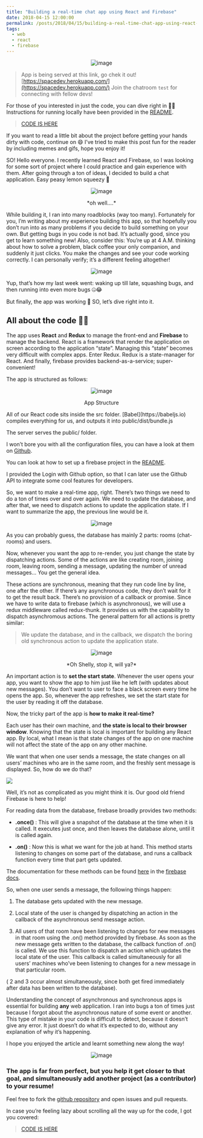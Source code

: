 ```yaml
---
title: "Building a real-time chat app using React and Firebase"
date: 2018-04-15 12:00:00
permalink: /posts/2018/04/15/building-a-real-time-chat-app-using-react-and-firebase
tags: 
  - web
  - react
  - firebase
---
```

<p align="center"><img src="/images/2018-04-15-building-a-real-time-chat-app-using-react-and-firebase/01.png" alt="image"></p>

> App is being served at this link, go chek it out!
> [https://spacedev.herokuapp.com/](https://spacedev.herokuapp.com/)
> Join the chatroom `test` for connecting with fellow devs!

For those of you interested in just the code, you can dive right in 🏊‍♂️
Instructions for running locally have been provided in the [README](https://github.com/sar-gupta/space/blob/master/README.md).

> [CODE IS HERE](https://github.com/sar-gupta/space)

If you want to read a little bit about the project before getting your hands dirty with code, continue on 😄 I’ve tried to make this post fun for the reader by including memes and gifs, hope you enjoy it!

SO! Hello everyone. I recently learned React and Firebase, so I was looking for some sort of project where I could practice and gain experience with them. After going through a ton of ideas, I decided to build a chat application. Easy peasy lemon squeezy 🍋

<!-- ![oh well….](/img/2018-04-15-building-a-real-time-chat-app-using-react-and-firebase/02.jpeg) -->
<p align="center"><img src="/images/2018-04-15-building-a-real-time-chat-app-using-react-and-firebase/02.jpeg" alt="image"></p>
<p align="center">
*oh well….*
</p>
While building it, I ran into many roadblocks (way too many). Fortunately for you, I’m writing about my experience building this app, so that hopefully you don’t run into as many problems if you decide to build something on your own. But getting bugs in you code is not bad. It’s actually good, since you get to learn something new! Also, consider this: You’re up at 4 A.M. thinking about how to solve a problem, black coffee your only companion, and suddenly it just clicks. You make the changes and see your code working correctly. I can personally verify; it’s a different feeling altogether!

<!-- ![](/img/2018-04-15-building-a-real-time-chat-app-using-react-and-firebase/03.gif) -->
<p align="center"><img src="/images/2018-04-15-building-a-real-time-chat-app-using-react-and-firebase/03.gif" alt="image"></p>

Yup, that’s how my last week went: waking up till late, squashing bugs, and then running into even more bugs 🤐😂

But finally, the app was working 🎉 SO, let’s dive right into it.

## All about the code 👨‍💻

The app uses **React** and **Redux** to manage the front-end and **Firebase** to manage the backend. React is a framework that render the application on screen according to the application “state”. Managing this “state” becomes very difficult with complex apps. Enter Redux. Redux is a state-manager for React. And finally, firebase provides backend-as-a-service; super-convenient!

The app is structured as follows:

<!-- ![App Structure](/img/2018-04-15-building-a-real-time-chat-app-using-react-and-firebase/04.jpeg) -->
<p align="center"><img src="/images/2018-04-15-building-a-real-time-chat-app-using-react-and-firebase/04.jpeg" alt="image"></p>
<p align="center">
App Structure
</p>
All of our React code sits inside the src folder. [Babel](https://babeljs.io) compiles everything for us, and outputs it into public/dist/bundle.js

The server serves the public/ folder.

I won’t bore you with all the configuration files, you can have a look at them on [Github](https://github.com/sar-gupta/space).

You can look at how to set up a firebase project in the [README](https://github.com/sar-gupta/space/blob/master/README.md).

I provided the Login with Github option, so that I can later use the Github API to integrate some cool features for developers.

So, we want to make a real-time app, right. There’s two things we need to do a ton of times over and over again. We need to update the database, and after that, we need to dispatch actions to update the application state. If I want to summarize the app, the previous line would be it.

<!-- ![](/img/2018-04-15-building-a-real-time-chat-app-using-react-and-firebase/05.gif) -->
<p align="center"><img src="/images/2018-04-15-building-a-real-time-chat-app-using-react-and-firebase/05.gif" alt="image"></p>

As you can probably guess, the database has mainly 2 parts: rooms (chat-rooms) and users.

Now, whenever you want the app to re-render, you just change the state by dispatching actions. Some of the actions are like creating room, joining room, leaving room, sending a message, updating the number of unread messages… You get the general idea.

These actions are synchronous, meaning that they run code line by line, one after the other. If there’s any asynchronous code, they don’t wait for it to get the result back. There’s no provision of a callback or promise. Since we have to write data to firebase (which is asynchronous), we will use a redux middleware called redux-thunk. It provides us with the capability to dispatch asynchromous actions. The general pattern for all actions is pretty similar:
> We update the database, and in the callback, we dispatch the boring old synchronous action to update the application state.

<!-- ![Oh Shelly, stop it, will ya?](/img/2018-04-15-building-a-real-time-chat-app-using-react-and-firebase/06.gif) -->
<p align="center"><img src="/images/2018-04-15-building-a-real-time-chat-app-using-react-and-firebase/06.gif" alt="image"></p>
<p align="center">
*Oh Shelly, stop it, will ya?*
</p>

An important action is to **set the start state**. Whenever the user opens your app, you want to show the app to him just like he left (with updates about new messages). You don’t want to user to face a black screen every time he opens the app. So, whenever the app refreshes, we set the start state for the user by reading it off the database.

Now, the tricky part of the app is **how to make it real-time?**

Each user has their own machine, and **the state is local to their browser window**. Knowing that the state is local is important for building any React app. By local, what I mean is that state changes of the app on one machine will not affect the state of the app on any other machine.

We want that when one user sends a message, the state changes on all users’ machines who are in the same room, and the freshly sent message is displayed. So, how do we do that?

![](/img/2018-04-15-building-a-real-time-chat-app-using-react-and-firebase/07.gif)

Well, it’s not as complicated as you might think it is. Our good old friend Firebase is here to help!

For reading data from the database, firebase broadly provides two methods:

* **.once()** : This will give a snapshot of the database at the time when it is called. It executes just once, and then leaves the database alone, until it is called again.

* **.on()** : Now this is what we want for the job at hand. This method starts listening to changes on some part of the database, and runs a callback function every time that part gets updated.

The documentation for these methods can be found [here](https://firebase.google.com/docs/database/web/read-and-write) in the [firebase docs](https://firebase.google.com/docs/).

So, when one user sends a message, the following things happen:

1. The database gets updated with the new message.

1. Local state of the user is changed by dispatching an action in the callback of the asynchronous send message action.

1. All users of that room have been listening to changes for new messages in that room using the .on() method provided by firebase. As soon as the new message gets written to the database, the callback function of .on() is called. We use this function to dispatch an action which updates the local state of the user. This callback is called simultaneously for all users’ machines who’ve been listening to changes for a new message in that particular room.

( 2 and 3 occur almost simultaneously, since both get fired immediately after data has been written to the database).

Understanding the concept of asynchronous and synchronous apps is essential for building **any** web application. I ran into bugs a ton of times just because I forgot about the asynchronous nature of some event or another. This type of mistake in your code is difficult to detect, because it doesn’t give any error. It just doesn’t do what it’s expected to do, without any explanation of why it’s happening.

I hope you enjoyed the article and learnt something new along the way!

<!-- ![That’s all, folks!](/img/2018-04-15-building-a-real-time-chat-app-using-react-and-firebase/08.gif)*That’s all, folks!* -->
<p align="center"><img src="/images/2018-04-15-building-a-real-time-chat-app-using-react-and-firebase/08.gif" alt="image"></p>

### The app is far from perfect, but you help it get closer to that goal, and simultaneously add another project (as a contributor) to your resume!

Feel free to fork the [github repository](https://github.com/sar-gupta/space) and open issues and pull requests.

In case you’re feeling lazy about scrolling all the way up for the code, I got you covered:

> [CODE IS HERE](https://github.com/sar-gupta/space)